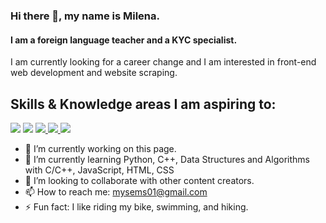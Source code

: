 ### Hi there 👋, my name is Milena.
#### I am a foreign language teacher and a KYC specialist.

I am currently looking for a career change and I am interested in front-end web development and website scraping.

## Skills & Knowledge areas I am aspiring to: 
<p align="left"> 
<a href="https://isocpp.org/" target="_blank"> <img src="https://img.icons8.com/color/48/000000/c-plus-plus-logo.png"/></a>
<a href="https://www.python.org/" target="_blank"> <img src="https://img.icons8.com/fluency/48/000000/python.png"/></a>
<a href="https://developer.mozilla.org/en-US/docs/Web/JavaScript" target="_blank"> <img src="https://img.icons8.com/color/48/000000/javascript.png"/> </a>
<a href="https://www.w3.org/html/" target="_blank"> <img src="https://img.icons8.com/color/48/000000/html.png"/> </a>
<a href="https://www.w3schools.com/css/" target="_blank"> <img src="https://img.icons8.com/color/48/000000/css.png"/> </a>

</p>



- 🔭 I’m currently working on this page. 
- 🌱 I’m currently learning Python, C++, Data Structures and Algorithms with C/C++, JavaScript, HTML, CSS 
- 👯 I’m looking to collaborate with other content creators. 
- 📫 How to reach me: mysems01@gmail.com 
- ⚡ Fun fact: I like riding my bike, swimming, and hiking. 





